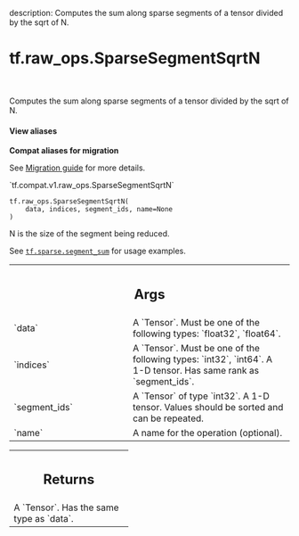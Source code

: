 description: Computes the sum along sparse segments of a tensor divided by the sqrt of N.

<div itemscope itemtype="http://developers.google.com/ReferenceObject">
<meta itemprop="name" content="tf.raw_ops.SparseSegmentSqrtN" />
<meta itemprop="path" content="Stable" />
</div>

# tf.raw_ops.SparseSegmentSqrtN

<!-- Insert buttons and diff -->

<table class="tfo-notebook-buttons tfo-api nocontent" align="left">

</table>



Computes the sum along sparse segments of a tensor divided by the sqrt of N.

<section class="expandable">
  <h4 class="showalways">View aliases</h4>
  <p>
<b>Compat aliases for migration</b>
<p>See
<a href="https://www.tensorflow.org/guide/migrate">Migration guide</a> for
more details.</p>
<p>`tf.compat.v1.raw_ops.SparseSegmentSqrtN`</p>
</p>
</section>

<pre class="devsite-click-to-copy prettyprint lang-py tfo-signature-link">
<code>tf.raw_ops.SparseSegmentSqrtN(
    data, indices, segment_ids, name=None
)
</code></pre>



<!-- Placeholder for "Used in" -->

N is the size of the segment being reduced.

See <a href="../../tf/sparse/segment_sum.md"><code>tf.sparse.segment_sum</code></a> for usage examples.

<!-- Tabular view -->
 <table class="responsive fixed orange">
<colgroup><col width="214px"><col></colgroup>
<tr><th colspan="2"><h2 class="add-link">Args</h2></th></tr>

<tr>
<td>
`data`
</td>
<td>
A `Tensor`. Must be one of the following types: `float32`, `float64`.
</td>
</tr><tr>
<td>
`indices`
</td>
<td>
A `Tensor`. Must be one of the following types: `int32`, `int64`.
A 1-D tensor. Has same rank as `segment_ids`.
</td>
</tr><tr>
<td>
`segment_ids`
</td>
<td>
A `Tensor` of type `int32`.
A 1-D tensor. Values should be sorted and can be repeated.
</td>
</tr><tr>
<td>
`name`
</td>
<td>
A name for the operation (optional).
</td>
</tr>
</table>



<!-- Tabular view -->
 <table class="responsive fixed orange">
<colgroup><col width="214px"><col></colgroup>
<tr><th colspan="2"><h2 class="add-link">Returns</h2></th></tr>
<tr class="alt">
<td colspan="2">
A `Tensor`. Has the same type as `data`.
</td>
</tr>

</table>

